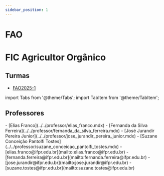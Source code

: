 ```yaml
---
sidebar_position: 1
---
```


# FAO

# FIC Agricultor Orgânico

## Turmas

- [FAO2025-1](fao2025-1)

import Tabs from '@theme/Tabs';
import TabItem from '@theme/TabItem';

## Professores

<Tabs>
  <TabItem value="nome" label="Nome" default>
    - [Elias Franco](../../professor/elias_franco.mdx)
    - [Fernanda da Silva Ferreira](../../professor/fernanda_da_silva_ferreira.mdx)
    - [José Jurandir Pereira Junior](../../professor/jose_jurandir_pereira_junior.mdx)
    - [Suzane Conceição Pantolfi Tostes](../../professor/suzane_conceicao_pantolfi_tostes.mdx)
  </TabItem>
  <TabItem value="email" label="E-mail" default>
    - [elias.franco@ifpr.edu.br](mailto:elias.franco@ifpr.edu.br)
    - [fernanda.ferreira@ifpr.edu.br](mailto:fernanda.ferreira@ifpr.edu.br)
    - [jose.jurandir@ifpr.edu.br](mailto:jose.jurandir@ifpr.edu.br)
    - [suzane.tostes@ifpr.edu.br](mailto:suzane.tostes@ifpr.edu.br)
  </TabItem>
</Tabs>